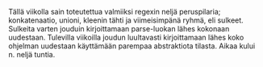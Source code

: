 Tällä viikolla sain toteutettua valmiiksi regexin neljä peruspilaria; konkatenaatio, unioni, kleenin tähti ja viimeisimpänä
ryhmä, eli sulkeet. Sulkeita varten jouduin kirjoittamaan parse-luokan lähes kokonaan uudestaan.
Tulevilla viikoilla joudun luultavasti kirjoittamaan lähes koko ohjelman uudestaan käyttämään parempaa abstraktiota tilasta.
Aikaa kului n. neljä tuntia.
